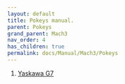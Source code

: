 ```yaml
---
layout: default
title: Pokeys manual.
parent: Pokeys
grand_parent: Mach3
nav_order: 4
has_children: true
permalink: docs/Manual/Mach3/Pokeys
---
```


1. [Yaskawa G7](/manual/BienTan/YaskawaG7.pdf)
